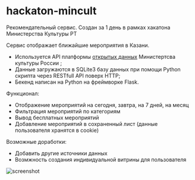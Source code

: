 # hackaton-mincult
Рекомендательный сервис.
Создан за 1 день в рамках хакатона Министерства Культуры РТ

Сервис отображает ближайшие мероприятия в Казани.

* Используется API платформы [открытых данных](https://opendata.mkrf.ru/item/dev) Министертсва культуры России ;
* Данные загружаются в SQLite3 базу данных при помощи Python скрипта через RESTfull API поверх HTTP;
* Бекенд написан на Python на фреймворке Flask.

Функционал:

* Отображение мероприятий на сегодня, завтра, на 7 дней, на месяц
* Фильтрация мероприятий по категориям
* Вывод бесплатных мероприятий
* Добавление мероприятий в сохраненный лист (данные пользователя хранятся в cookie)

Возможные доработки:

* Добавить другие источники данных
* Возмжность создания индивидуальной витрины для пользователя

![screenshot](https://github.com/nsr888/hackaton-mincult/screenshot.png?raw=true)

